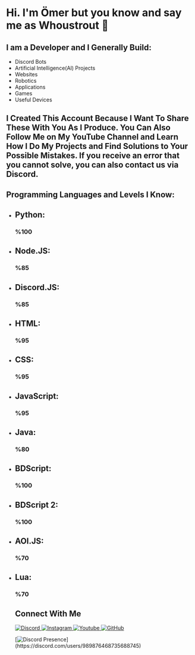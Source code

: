 # Hi. I'm Ömer but you know and say me as Whoustrout 👋
## I am a Developer and I Generally Build: 
<ul>
  
  <li>Discord Bots</li>
  <li>Artificial Intelligence(AI) Projects</li> 
  <li>Websites</li>
  <li>Robotics</li>
  <li>Applications</li>
  <li>Games</li>
  <li>Useful Devices</li> 
</ul>
    

<h2>
  I Created This Account Because I Want To Share These With You As I Produce.
  You Can Also Follow Me on My YouTube Channel and Learn How I Do My Projects and Find Solutions to Your Possible Mistakes. 
  If you receive an error that you cannot solve, you can also contact us via Discord.
</h2>


## Programming Languages and Levels I Know:
<ul>

<li><h2>Python: </h2><h3>%100</h3></li>
<li><h2>Node.JS: </h2><h3>%85</h3></li>
<li><h2>Discord.JS: </h2><h3>%85</h3></li>
<li><h2>HTML: </h2><h3>%95</h3></li>
<li><h2>CSS: </h2><h3>%95</h3></li>
<li><h2>JavaScript: </h2><h3>%95</h3></li>
<li><h2>Java: </h2><h3>%80</h3></li>
<li><h2>BDScript: </h2><h3>%100</h3></li>
<li><h2>BDScript 2: </h2><h3>%100</h3></li>
<li><h2>AOI.JS: </h2><h3>%70</h3></li>
<li><h2>Lua: </h2><h3>%70</h3></li>


## Connect With Me
<a href="https://discord.gg/DtXMWzXB9n"> 
    <img src="https://img.shields.io/badge/Discord-000000?style=for-the-badge&logo=discord&logoColor=white" title="Discord"  alt="Discord"/>
</a>
<a href="https://www.instagram.com/whoustrout"> 
    <img src="https://img.shields.io/badge/Instagram-000000?style=for-the-badge&logo=instagram&logoColor=white" title="Instagram"  alt="Instagram"/>
</a>
<a href="https://www.youtube.com/@whoustrout"> 
    <img src="https://img.shields.io/badge/YouTube-000000?style=for-the-badge&logo=youtube&logoColor=white" title="Youtube"  alt="Youtube"/>
</a>
<a href="https://www.github.com/Whoustrout"> 
    <img src="https://img.shields.io/badge/GitHub-000000?style=for-the-badge&logo=github&logoColor=white" title="GitHub"  alt="GitHub"/>
</a>

[![Discord Presence](https://lanyard-profile-readme.vercel.app/api/989876468735688745?theme=dark&bg=000000&animated=false&hideDiscrim=true&borderRadius=30px&idleMessage=Probably%20doing%20something%20else...)](https://discord.com/users/989876468735688745)

